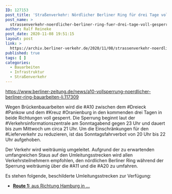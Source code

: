```yaml
---
ID: 127153
post_title: 'Straßenverkehr: Nördlicher Berliner Ring für drei Tage voll gesperrt Zwischen Oranienburg und Pankow wird die A10 ab dem späten Sonntagabend in beide Richtungen gesperrt., aus Berliner Zeitung'
post_name: >
  strassenverkehr-noerdlicher-berliner-ring-fuer-drei-tage-voll-gesperrt-zwischen-oranienburg-und-pankow-wird-die-a10-ab-dem-spaeten-sonntagabend-in-beide-richtungen-gesperrt-aus-berliner-zeitung
author: Ralf Reineke
post_date: 2020-11-08 19:51:15
layout: post
link: >
  https://archiv.berliner-verkehr.de/2020/11/08/strassenverkehr-noerdlicher-berliner-ring-fuer-drei-tage-voll-gesperrt-zwischen-oranienburg-und-pankow-wird-die-a10-ab-dem-spaeten-sonntagabend-in-beide-richtungen-gesperrt-aus-berliner-zeitung/
published: true
tags: [ ]
categories:
  - Bauarbeiten
  - Infrastruktur
  - Straßenverkehr
---
```

https://www.berliner-zeitung.de/news/a10-vollsperrung-noerdlicher-berliner-ring-bauarbeiten-li.117309
<p class="a-paragraph" data-t-name="Lead Paragraph">Wegen Brückenbauarbeiten wird die #A10 zwischen dem #Dreieck #Pankow und dem #Kreuz #Oranienburg in den kommenden drei Tagen in beide Richtungen voll gesperrt. Die Sperrung beginnt laut der #Verkehrsinformationszentrale am Sonntagabend gegen 23 Uhr und dauert bis zum Mittwoch um circa 21 Uhr. Um die Einschränkungen für den #Lieferverkehr zu reduzieren, ist das Sonntagsfahrverbot von 20 Uhr bis 22 Uhr aufgehoben.</p>
<p class="a-paragraph" data-t-name="Paragraph">Der Verkehr wird weiträumig umgeleitet. Aufgrund der zu erwartenden umfangreichen Staus auf den Umleitungsstrecken wird allen Verkehrsteilnehmern empfohlen, den nördlichen Berliner Ring während der Sperrung weiträumig über die #A11 und die #A20 zu umfahren.</p>

<div class="content-list-titled">
<p class="content-list-title">Es stehen folgende, beschilderte Umleitungsstrecken zur Verfügung:</p>

<ul class="content-list">
 	<li><a href="https://www.berliner-zeitung.de/news/a10-vollsperrung-noerdlicher-berliner-ring-bauarbeiten-li.117309"><strong>Route 1:</strong> aus Richtung Hamburg in ...</a></li>
</ul>
</div>
